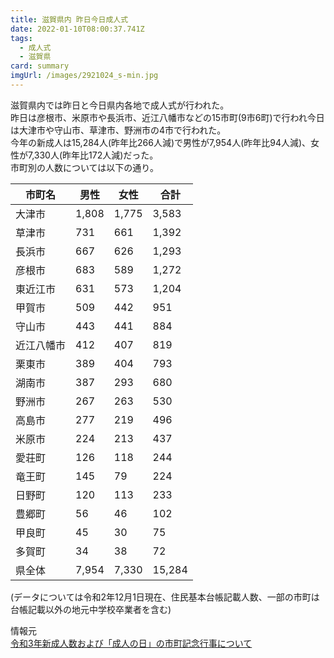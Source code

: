 ```yaml
---
title: 滋賀県内 昨日今日成人式
date: 2022-01-10T08:00:37.741Z
tags:
  - 成人式
  - 滋賀県
card: summary
imgUrl: /images/2921024_s-min.jpg
---
```

滋賀県内では昨日と今日県内各地で成人式が行われた。  
昨日は彦根市、米原市や長浜市、近江八幡市などの15市町(9市6町)で行われ今日は大津市や守山市、草津市、野洲市の4市で行われた。  
今年の新成人は15,284人(昨年比266人減)で男性が7,954人(昨年比94人減)、女性が7,330人(昨年比172人減)だった。  
市町別の人数については以下の通り。

|市町名|男性|女性|合計|
|----|----|----|----|
|大津市|1,808|1,775|3,583|
|草津市|731|661|1,392|
|長浜市|667|626|1,293|
|彦根市|683|589|1,272|
|東近江市|631|573|1,204|
|甲賀市|509|442|951|
|守山市|443|441|884|
|近江八幡市|412|407|819|
|栗東市|389|404|793|
|湖南市|387|293|680|
|野洲市|267|263|530|
|高島市|277|219|496|
|米原市|224|213|437|
|愛荘町|126|118|244|
|竜王町|145|79|224|
|日野町|120|113|233|
|豊郷町|56|46|102|
|甲良町|45|30|75|
|多賀町|34|38|72|
|県全体|7,954|7,330|15,284|

(データについては令和2年12月1日現在、住民基本台帳記載人数、一部の市町は台帳記載以外の地元中学校卒業者を含む)

情報元  
[令和3年新成人数および「成人の日」の市町記念行事について](https://www.pref.shiga.lg.jp/edu/hodo/oshirase/316084.html)